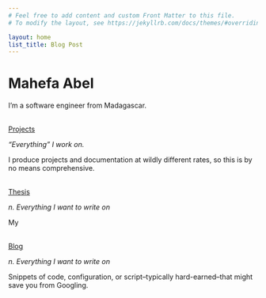 ```yaml
---
# Feel free to add content and custom Front Matter to this file.
# To modify the layout, see https://jekyllrb.com/docs/themes/#overriding-theme-defaults

layout: home
list_title: Blog Post
---
```

    
<h1> Mahefa Abel </h1>

I’m a software engineer from Madagascar.
<br/><br/>

[Projects](/projects)

_“Everything” I work on._

I produce projects and documentation at wildly different rates, so this is by no means comprehensive.
<br/><br/>

<!-- [Incantations](/spellbook)

_n. spells or verbal charms spoken as part of a ritual_

Snippets of code, configuration, or script–typically hard-earned–that might save you from Googling.
<br/><br/> -->

[Thesis](https://thesis.mahefa.pro/)

_n. Everything I want to write on_

My
<br/><br/>

[Blog](/blog)

_n. Everything I want to write on_

Snippets of code, configuration, or script–typically hard-earned–that might save you from Googling.
<br/><br/>

<!-- [Contact](/contact) -->
